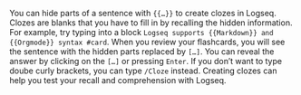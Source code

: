 You can hide parts of a sentence with `{{…}}` to create clozes in Logseq. Clozes are blanks that you have to fill in by recalling the hidden information. For example, try typing into a block `Logseq supports {{Markdown}} and {{Orgmode}} syntax #card`. When you review your flashcards, you will see the sentence with the hidden parts replaced by `[…]`. You can reveal the answer by clicking on the `[…]` or pressing `Enter`. If you don’t want to type doube curly brackets, you can type `/Cloze` instead. Creating clozes can help you test your recall and comprehension with Logseq.